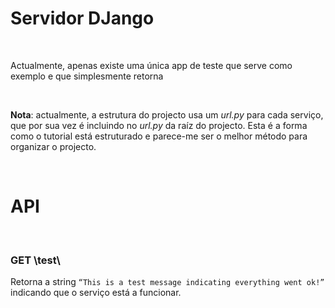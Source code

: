 Servidor DJango
===============

 

Actualmente, apenas existe uma única app de teste que serve como exemplo e que
simplesmente retorna

 

**Nota**: actualmente,  a estrutura do projecto usa um *url.py* para cada
serviço, que por sua vez é incluindo no *url.py* da raíz do projecto. Esta é a
forma como o tutorial está estruturado e parece-me ser o melhor método para
organizar o projecto.

 

API
===

 

### GET \\test\\

Retorna a string `“This is a test message indicating everything went ok!”`
indicando que o serviço está a funcionar.
